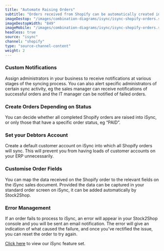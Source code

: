 ```yaml
---
title: "Automate Raising Orders"
subtitle: "Orders received from Shopify can be automatically created in iSync."
imageDestop: "/images/combination-diagrams/isync/isync-shopify-orders.svg"
imageDestopWidth: "849"
imageMobile: "/images/combination-diagrams/isync/isync-shopify-orders.svg"
headless: true
source: "isync"
channel: "shopify"
type: "source-channel-content"
weight: 2
---
```


### Custom Notifications
Assign administrators in your business to receive notifications at various stages of the syncing process. You can also alert specific administrators of certain sync activity, eg the sales manager can receive notifications of successful orders and the IT manager can be notified of failed orders.

### Create Orders Depending on Status
You can decide whether all completed Shopify orders are raised into iSync, or only those that have a specific order status, eg “PAID”.

### Set your Debtors Account
Create a default customer account on iSync into which all Shopify orders will sync. This will prevent you from having loads of customer accounts on your ERP unnecessarily.

### Customise Order Fields
You can map the data received on the Shopify order to the relevant fields on the iSync sales document. Provided the data can be captured in your standard order screen on iSync, it can be added automatically by Stock2Shop.

### Error Management
If an order fails to process to iSync, an error will appear in your Stock2Shop console and you will be sent an email notification. The error will give an indication of what caused the failure, and once you’ve rectified the issue, you can reset the order to try again.

[Click here](/help/features/isync/ "iSync Features") to view our iSync feature set.